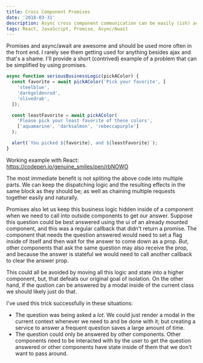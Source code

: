 ```yaml
---
title: Cross Component Promises
date: '2018-03-31'
description: Async cross component communication can be easily (ish) achived without breaking component data flow rules
tags: React, JavaScript, Promise, Async/Await
---
```


Promises and async/await are awesome and should be used more often in the front end. I rarely see them getting used for anything besides ajax and that's a shame. I'll provide a short (contrived) example of a problem that can be simplified by using promises.

```jsx
async function seriousBusinessLogic(pickAColor) {
  const favorite = await pickAColor('Pick your favorite', [
    'steelblue',
    'darkgoldenrod',
    'olivedrab',
  ]);

  const leastFavorite = await pickAColor(
    'Please pick your least favorite of these colors',
    ['aquamarine', 'darksalmon', 'rebeccapurple']
  );

  alert(`You picked ${favorite}, and ${leastFavorite}`);
}
```

Working example with React: https://codepen.io/genuine_smiles/pen/rbNOWO

The most immediate benefit is not spliting the above code into multiple parts. We can keep the dispatching logic and the resulting effects in the same block as they should be; as well as chaining multiple requests together easily and naturally.

Promises also let us keep this business logic hidden inside of a component when we need to call into outside components to get our answer. Suppose this question could be best answered using the ui of an already mounted component, and this was a regular callback that didn't return a promise. The component that needs the question answered would need to set a flag inside of itself and then wait for the answer to come down as a prop. _But_, other components that ask the same question may also receive the prop, and because the answer is stateful we would need to call another callback to clear the answer prop.

This could all be avoided by moving all this logic and state into a higher component, but, that defeats our original goal of isolation. On the other hand, if the qustion can be answered by a modal inside of the current class we should likely just do that.

I've used this trick successfully in these situations:

- The question was being asked a _lot_. We could just render a modal in the current context whenever we need to and be done with it; but creating a service to answer a frequent question saves a large amount of time.
- The question could only be answered by other components. Other components need to be interacted with by the user to get the question answered or other components have state inside of them that we don't want to pass around.
